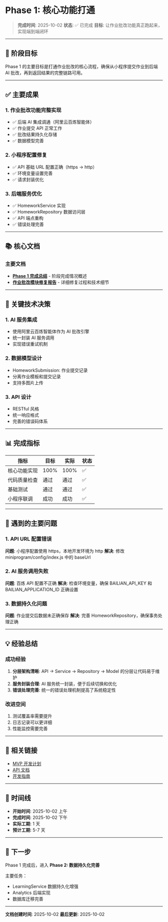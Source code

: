 # Phase 1: 核心功能打通

> **完成时间**: 2025-10-02
> **状态**: ✅ 已完成
> **目标**: 让作业批改功能真正跑起来，实现端到端闭环

---

## 🎯 阶段目标

Phase 1 的主要目标是打通作业批改的核心流程，确保从小程序提交作业到后端 AI 批改，再到返回结果的完整链路可用。

---

## ✅ 主要成果

### 1. 作业批改功能完整实现
- ✅ 后端 AI 集成调通（阿里云百炼智能体）
- ✅ 作业提交 API 正常工作
- ✅ 批改结果持久化存储
- ✅ 数据模型完善

### 2. 小程序配置修复
- ✅ API 基础 URL 配置正确（https → http）
- ✅ 环境变量设置完善
- ✅ 请求封装优化

### 3. 后端服务优化
- ✅ HomeworkService 实现
- ✅ HomeworkRepository 数据访问层
- ✅ API 端点重构
- ✅ 错误处理完善

---

## 📚 核心文档

### 主要文档
- **[Phase 1 完成总结](PHASE1_COMPLETION_SUMMARY.md)** - 阶段完成情况概述
- **[作业批改模块修复报告](HOMEWORK_REPAIR_REPORT.md)** - 详细修复过程和技术细节

---

## 🔧 关键技术决策

### 1. AI 服务集成
- 使用阿里云百炼智能体作为 AI 批改引擎
- 统一封装 AI 服务调用
- 实现错误重试机制

### 2. 数据模型设计
- HomeworkSubmission: 作业提交记录
- 分离作业模板和提交记录
- 支持多图片上传

### 3. API 设计
- RESTful 风格
- 统一响应格式
- 完善的错误码体系

---

## 📊 完成指标

| 指标 | 目标 | 实际 | 状态 |
|------|------|------|------|
| 核心功能实现 | 100% | 100% | ✅ |
| 代码质量检查 | 通过 | 通过 | ✅ |
| 基础测试 | 通过 | 通过 | ✅ |
| 小程序联调 | 成功 | 成功 | ✅ |

---

## 🐛 遇到的主要问题

### 1. API URL 配置错误
**问题**: 小程序配置使用 https，本地开发环境为 http
**解决**: 修改 miniprogram/config/index.js 中的 baseUrl

### 2. AI 服务调用失败
**问题**: 百炼 API 配置不正确
**解决**: 检查环境变量，确保 BAILIAN_API_KEY 和 BAILIAN_APPLICATION_ID 正确设置

### 3. 数据持久化问题
**问题**: 作业提交后数据未正确保存
**解决**: 完善 HomeworkRepository，确保事务处理正确

---

## 💡 经验总结

### 成功经验
1. **分层架构清晰**: API → Service → Repository → Model 的分层让代码易于维护
2. **服务封装合理**: AI 服务统一封装，便于后续切换和优化
3. **错误处理完善**: 统一的错误处理机制提高了系统稳定性

### 改进空间
1. 测试覆盖率需要提升
2. 日志记录可以更详细
3. 性能监控需要完善

---

## 🔗 相关链接

- [MVP 开发计划](../../../MVP-DEVELOPMENT-PLAN.md)
- [API 文档](../../api/)
- [开发指南](../../DEVELOPMENT.md)

---

## 📅 时间线

- **开始时间**: 2025-10-02 上午
- **完成时间**: 2025-10-02 下午
- **实际工期**: 1 天
- **预计工期**: 5-7 天

---

## 🚀 下一步

Phase 1 完成后，进入 **Phase 2: 数据持久化完善**

主要任务：
- LearningService 数据持久化增强
- Analytics 后端实现
- 数据库迁移完善

---

**文档创建时间**: 2025-10-02
**最后更新**: 2025-10-02
